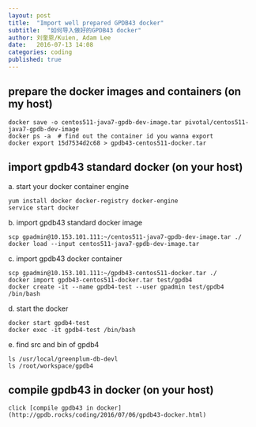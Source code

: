 ```yaml
---
layout: post
title:  "Import well prepared GPDB43 docker"
subtitle:  "如何导入做好的GPDB43 docker"
author: 刘奎恩/Kuien, Adam Lee
date:   2016-07-13 14:08
categories: coding
published: true
---
```


## prepare the docker images and containers (on my host)

    docker save -o centos511-java7-gpdb-dev-image.tar pivotal/centos511-java7-gpdb-dev-image
    docker ps -a  # find out the container id you wanna export
    docker export 15d7534d2c68 > gpdb43-centos511-docker.tar

## import gpdb43 standard docker (on your host)

a. start your docker container engine

    yum install docker docker-registry docker-engine
    service start docker

b. import gpdb43 standard docker image

    scp gpadmin@10.153.101.111:~/centos511-java7-gpdb-dev-image.tar ./
    docker load --input centos511-java7-gpdb-dev-image.tar

c. import gpdb43 docker container

    scp gpadmin@10.153.101.111:~/gpdb43-centos511-docker.tar ./
    docker import gpdb43-centos511-docker.tar test/gpdb4
    docker create -it --name gpdb4-test --user gpadmin test/gpdb4 /bin/bash

d. start the docker

    docker start gpdb4-test
    docker exec -it gpdb4-test /bin/bash

e. find src and bin of gpdb4

	ls /usr/local/greenplum-db-devl
	ls /root/workspace/gpdb4

## compile gpdb43 in docker (on your host)
	
	click [compile gpdb43 in docker](http://gpdb.rocks/coding/2016/07/06/gpdb43-docker.html)
